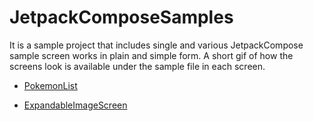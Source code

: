 # JetpackComposeSamples

It is a sample project that includes single and various JetpackCompose sample screen works in plain and simple form. A short gif of how the screens look is available under the sample file in each screen.

* [PokemonList](https://github.com/zekierciyas/JetpackComposeSamples/tree/main/app/src/main/java/com/zekierciyas/jetpackcomposesamples/ui/samples/list_view) 

* [ExpandableImageScreen](https://github.com/zekierciyas/JetpackComposeSamples/tree/main/app/src/main/java/com/zekierciyas/jetpackcomposesamples/ui/samples/expand_image) 
